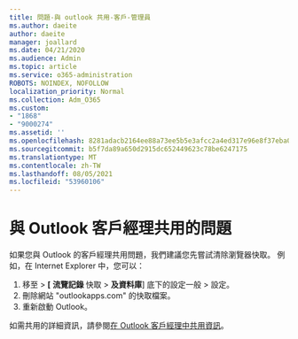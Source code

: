 ```yaml
---
title: 問題-與 outlook 共用-客戶-管理員
ms.author: daeite
author: daeite
manager: joallard
ms.date: 04/21/2020
ms.audience: Admin
ms.topic: article
ms.service: o365-administration
ROBOTS: NOINDEX, NOFOLLOW
localization_priority: Normal
ms.collection: Adm_O365
ms.custom:
- "1868"
- "9000274"
ms.assetid: ''
ms.openlocfilehash: 8281adacb2164ee88a73ee5b5e3afcc2a4ed317e96e8f37eba0d068c2792bfdd
ms.sourcegitcommit: b5f7da89a650d2915dc652449623c78be6247175
ms.translationtype: MT
ms.contentlocale: zh-TW
ms.lasthandoff: 08/05/2021
ms.locfileid: "53960106"
---
```

# <a name="problems-sharing-with-outlook-customer-manager"></a>與 Outlook 客戶經理共用的問題

如果您與 Outlook 的客戶經理共用問題，我們建議您先嘗試清除瀏覽器快取。 例如，在 Internet Explorer 中，您可以：

1. 移至  >  **[** **流覽記錄** 快取  >  **及資料庫**] 底下的設定一般 > 設定。
2. 刪除網站 "outlookapps.com" 的快取檔案。
3. 重新啟動 Outlook。

如需共用的詳細資訊，請參閱[在 Outlook 客戶經理中共用資訊](https://techcommunity.microsoft.com/t5/outlook-blog/sharing-how-to-keep-your-colleagues-in-the-loop/ba-p/35710)。